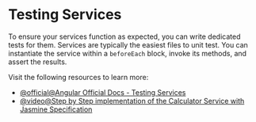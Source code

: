 # Testing Services

To ensure your services function as expected, you can write dedicated tests for them. Services are typically the easiest files to unit test. You can instantiate the service within a `beforeEach` block, invoke its methods, and assert the results.

Visit the following resources to learn more:

- [@official@Angular Official Docs - Testing Services](https://angular.dev/guide/testing/services)
- [@video@Step by Step implementation of the Calculator Service with Jasmine Specification](https://www.youtube.com/watch?v=yoJDYEq8vSs)
